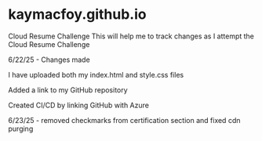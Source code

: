 # kaymacfoy.github.io
Cloud Resume Challenge
This will help me to track changes as I attempt the Cloud Resume Challenge

6/22/25 - Changes made

I have uploaded both my index.html and style.css files

Added a link to my GitHub repository

Created CI/CD by linking GitHub with Azure

6/23/25 - removed checkmarks from certification section and fixed cdn purging